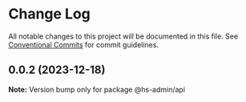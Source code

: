 # Change Log

All notable changes to this project will be documented in this file. See [Conventional Commits](https://conventionalcommits.org) for commit guidelines.

## 0.0.2 (2023-12-18)

**Note:** Version bump only for package @hs-admin/api
